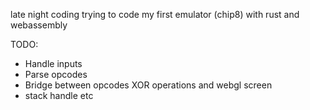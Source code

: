 late night coding trying to code my first emulator (chip8) with rust and webassembly

TODO:
* Handle inputs
* Parse opcodes
* Bridge between opcodes XOR operations and webgl screen
* stack handle etc